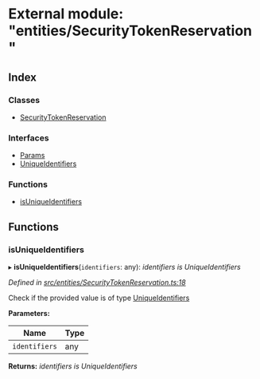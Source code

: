 # External module: "entities/SecurityTokenReservation"

## Index

### Classes

* [SecurityTokenReservation](../classes/_entities_securitytokenreservation_.securitytokenreservation.md)

### Interfaces

* [Params](../interfaces/_entities_securitytokenreservation_.params.md)
* [UniqueIdentifiers](../interfaces/_entities_securitytokenreservation_.uniqueidentifiers.md)

### Functions

* [isUniqueIdentifiers](_entities_securitytokenreservation_.md#isuniqueidentifiers)

## Functions

###  isUniqueIdentifiers

▸ **isUniqueIdentifiers**(`identifiers`: any): *identifiers is UniqueIdentifiers*

*Defined in [src/entities/SecurityTokenReservation.ts:18](https://github.com/PolymathNetwork/polymath-sdk/blob/45453ad/src/entities/SecurityTokenReservation.ts#L18)*

Check if the provided value is of type [UniqueIdentifiers](../interfaces/_entities_securitytokenreservation_.uniqueidentifiers.md)

**Parameters:**

Name | Type |
------ | ------ |
`identifiers` | any |

**Returns:** *identifiers is UniqueIdentifiers*

